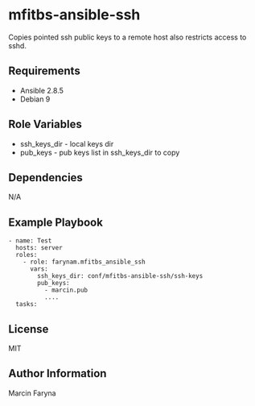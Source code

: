 mfitbs-ansible-ssh
=========

Copies pointed ssh public keys to a remote host also restricts access to sshd. 

Requirements
------------

* Ansible 2.8.5
* Debian 9

Role Variables
--------------

* ssh_keys_dir - local keys dir 
* pub_keys - pub keys list in ssh_keys_dir to copy


Dependencies
------------

N/A

Example Playbook
----------------


    - name: Test
      hosts: server
      roles:
        - role: farynam.mfitbs_ansible_ssh
          vars:
            ssh_keys_dir: conf/mfitbs-ansible-ssh/ssh-keys
            pub_keys:
              - marcin.pub
              ....
      tasks:

License
-------

MIT

Author Information
------------------

Marcin Faryna

